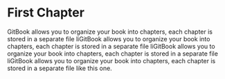 # First Chapter

GitBook allows you to organize your book into chapters, each chapter is stored in a separate file liGitBook allows you to organize your book into chapters, each chapter is stored in a separate file liGitBook allows you to organize your book into chapters, each chapter is stored in a separate file liGitBook allows you to organize your book into chapters, each chapter is stored in a separate file like this one.

